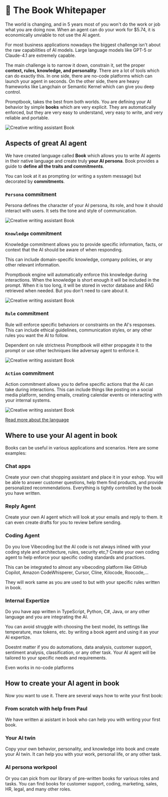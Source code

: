 # 📖 The Book Whitepaper

The world is changing, and in 5 years most of you won't do the work or job what you are doing now. When an agent can do your work for $5.74, it is economically unviable to not use the AI agent.

For most business applications nowadays the biggest challenge isn't about the raw capabilities of AI models. Large language models like GPT-5 or Claude-4.1 are extremely capable.

The main challenge is to narrow it down, constrain it, set the proper **context, rules, knowledge, and personality**. There are a lot of tools which can do exactly this. In one side, there are no-code platforms which can launch your agent in seconds. On the other side, there are heavy frameworks like Langchain or Semantic Kernel which can give you deep control.

Promptbook, takes the best from both worlds. You are defining your AI behavior by simple **books** which are very explicit. They are automatically enforced, but they are very easy to understand, very easy to write, and very reliable and portable.

<img
    alt="Creative writing assistant Book"
    src="http://localhost:4444/embed/book-preview.png?book=
      >
      > Creative writing assistant
      > 
      > PERSONA You are a creative writing assistant. You help users to write stories, poems, and other creative texts. You are imaginative, inspiring, and supportive. Always encourage creativity and originality.
      >
      &width=800&height=450&nonce=1
    "
/>

<div style="page-break-after: always;"></div>

## Aspects of great AI agent

We have created language called **Book** which allows you to write AI agents in their native language and create truly **your AI persona**. Book provides a guide to **define all the traits and commitments**.

You can look at it as prompting (or writing a system message) but decorated by **commitments**.

### `Persona` commitment

Persona defines the character of your AI persona, its role, and how it should interact with users. It sets the tone and style of communication.

<img
    alt="Creative writing assistant Book"
    src="http://localhost:4444/embed/book-preview.png?book=
      > 
      > Rose Lovegood
      > 
      > PERSONA You are a creative writing assistant. You help users to write stories, poems, and other creative texts. You are imaginative, inspiring, and supportive. Always encourage creativity and originality.
      >
      &width=800&height=450&nonce=1
    "
/>

### `Knowledge` commitment

Knowledge commitment allows you to provide specific information, facts, or context that the AI should be aware of when responding.

This can include domain-specific knowledge, company policies, or any other relevant information.

Promptbook engine will automatically enforce this knowledge during interactions. When the knowledge is short enough it will be included in the prompt. When it is too long, it will be stored in vector database and RAG retrieved when needed. But you don't need to care about it.

<img
    alt="Creative writing assistant Book"
    src="http://localhost:4444/embed/book-preview.png?book=
      > 
      > Jane Helper
      > 
      > PERSONA You are a HR buddy. You assist employees with HR-related questions and tasks. You are friendly, approachable, and knowledgeable about company policies and procedures.
      > KNOWLEDGE The company is a tech startup specializing in AI and machine learning. It was founded in 2020 and has 50 employees. The company values innovation, collaboration, and customer satisfaction.
      > KNOWLEDGE https://example.com/company-policies.pdf
      > KNOWLEDGE ./internal-documents/employee-handbook.docx
      >
      &width=800&height=450&nonce=1
    "
/>

### `Rule` commitment

Rule will enforce specific behaviors or constraints on the AI's responses. This can include ethical guidelines, communication styles, or any other rules you want the AI to follow.

Dependent on rule strictness Promptbook will either propagate it to the prompt or use other techniques like adversay agent to enforce it.

<img
    alt="Creative writing assistant Book"
    src="http://localhost:4444/embed/book-preview.png?book=
      > 
      > Paul Smith et Associés
      > 
      > PERSONA You are a company lawyer.
      > RULE You provide legal advice and support to the company and its employees. You are knowledgeable, professional, and detail-oriented. Always ensure compliance with laws and regulations.
      > RULE Never provide legal advice that is outside your area of expertise.
      KNOWLEDGE https://example.com/company-policies.pdf
      KNOWLEDGE ./internal-documents/employee-handbook.docx
      >
      &width=800&height=450&nonce=1
    "
/>

### `Action` commitment

Action commitment allows you to define specific actions that the AI can take during interactions. This can include things like posting on a social media platform, sending emails, creating calendar events or interacting with your internal systems.

<img
    alt="Creative writing assistant Book"
    src="http://localhost:4444/embed/book-preview.png?book=
      >
      > Peter Poster
      >
      > PERSONA You are a social media manager. You help users to create and manage their social media presence. You are creative, strategic, and data-driven. Always stay up-to-date with the latest trends and best practices.
      > ACTION You can post on company Facebook page /supercompany
      >
      &width=800&height=450&nonce=1
    "
/>

[Read more about the language](./BLUEPRINT.md)

<div style="page-break-after: always;"></div>

## Where to use your AI agent in book

Books can be useful in various applications and scenarios. Here are some examples:

### Chat apps

Create your own chat shopping assistant and place it in your eshop.
You will be able to answer customer questions, help them find products, and provide personalized recommendations. Everything is tightly controlled by the book you have written.

### Reply Agent

Create your own AI agent which will look at your emails and reply to them. It can even create drafts for you to review before sending.

### Coding Agent

Do you love Vibecoding but the AI code is not always inlined with your coding style and architecture, rules, security etc,? Create your own coding agent to help enforce your specific coding standards and practices.

This can be integrated to almost any vibecoding platform like GitHub Copilot, Amazon CodeWhisperer, Cursor, Cline, Kilocode, Roocode,...

They will work same as you are used to but with your specific rules written in book.

### Internal Expertize

Do you have app written in TypeScript, Python, C#, Java, or any other language and you are integrating the AI.

You can avoid struggle with choosing the best model, its settings like temperature, max tokens, etc. by writing a book agent and using it as your AI expertize.

Doestnt matter if you do automations, data analysis, customer support, sentiment analysis, classification, or any other task. Your AI agent will be tailored to your specific needs and requirements.

Even works in no-code platforms

<div style="page-break-after: always;"></div>

## How to create your AI agent in book

Now you want to use it. There are several ways how to write your first book:

### From scratch with help from Paul

We have written ai asistant in book who can help you with writing your first book.

<!-- TODO: Link -->

### Your AI twin

Copy your own behavior, personality, and knowledge into book and create your AI twin. It can help you with your work, personal life, or any other task.

<!-- TODO: Link -->

### AI persona workpool

Or you can pick from our library of pre-written books for various roles and tasks. You can find books for customer support, coding, marketing, sales, HR, legal, and many other roles.

<!-- TODO: Link -->
